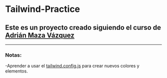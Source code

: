 # Tailwind-Practice

## Este es un proyecto creado siguiendo el curso de [Adrián Maza Vázquez](https://www.linkedin.com/in/adrian-maza-vazquez/)

---
### Notas:

-Aprender a usar el [tailwind.config.js](tailwind.config.js) para crear nuevos colores y elementos.
